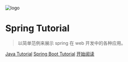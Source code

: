 ![logo](http://dunwu.test.upcdn.net/common/logo/zp.png)

# Spring Tutorial

> 以简单范例来展示 spring 在 web 开发中的各种应用。

[Java Tutorial](https://dunwu.github.io/java-tutorial/)
[Spring Boot Tutorial](https://dunwu.github.io/spring-boot-tutorial/)
[开始阅读](README.md)
